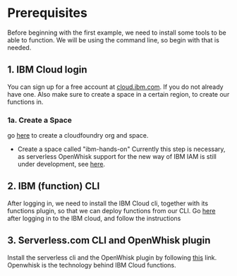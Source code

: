 # Prerequisites
Before beginning with the first example, we need to install some tools to be able to function. We will be using the command line, so begin with that is needed.

## 1. IBM Cloud login
You can sign up for a free account at [cloud.ibm.com](https://ibm.biz/BdzJU2). If you do not already have one.
Also make sure to create a space in a certain region, to create our functions in.

### 1a. Create a Space
go [here](https://cloud.ibm.com/docs/account?topic=account-orgsspacesusers) to create a cloudfoundry org and space.
* Create a space called "ibm-hands-on"
Currently this step is necessary, as serverless OpenWhisk support for the new way of IBM IAM is still under development, see [here](https://github.com/serverless/serverless-openwhisk/issues/169).

## 2. IBM (function) CLI
After logging in, we need to install the IBM Cloud cli, together with its functions plugin, so that we can deploy functions from our CLI.
Go [here](https://cloud.ibm.com/functions/learn/cli) after logging in to the IBM cloud, and follow the instructions

## 3. Serverless.com CLI and OpenWhisk plugin
Install the serverless cli and the OpenWhisk plugin by following [this](https://serverless.com/framework/docs/providers/openwhisk/guide/installation/) link. Openwhisk is the technology behind IBM Cloud functions.
